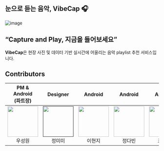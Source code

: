 ## 눈으로 듣는 음악, VibeCap 🎧
![image](https://github.com/Vibecap/Vibecap_Android/assets/68229317/ff639423-b562-4aa1-8352-b2f577954401)

## “Capture and Play, 지금을 들어보세요”
**VibeCap**은 현장 사진 및 데이터 기반 실시간에 어울리는 음악 playlist 추천 서비스입니다.
<br/>

## Contributors
| PM & Android<br/>(파트장) | Designer | Android | Android | Android | Server<br/>(파트장) | Server | Server & Android |
|:----------:|:----------:|:----------:|:----------:|:----------:|:----------:|:----------:|:----------:|
| [<img src="https://avatars.githubusercontent.com/u/101969965?v=4" alt="" style="width:100px;100px;">](https://github.com/Castleone98) <br/><div align="center">우성원</div> | [<img src="https://github.com/Vibecap/.github/assets/68229317/620e99c3-ea58-453b-ab41-c19fe89a60b5" alt="" style="width:100px;100px;">]() <br/><div align="center">정미미</div> | [<img src="https://avatars.githubusercontent.com/u/121852281?v=4" alt="" style="width:100px;100px;">](https://github.com/ehyeong) <br/><div align="center">이현지</div> | [<img src="https://avatars.githubusercontent.com/u/88383179?v=4" alt="" style="width:100px;100px;">](https://github.com/ddddabi) <br/><div align="center">정다빈</div> | [<img src="https://avatars.githubusercontent.com/u/82464990?v=4" alt="" style="width:100px;100px;">](https://github.com/s2hoon) <br/><div align="center">조수훈</div> | [<img src="https://avatars.githubusercontent.com/u/93421326?v=4" alt="" style="width:100px;100px;">](https://github.com/mingeun2154) <br/><div align="center">박민근</div> | [<img src="https://avatars.githubusercontent.com/u/68263533?v=4" alt="" style="width:100px;100px;">](https://github.com/LeeSuhyun58) <br/><div align="center">이수현</div> | [<img src="https://avatars.githubusercontent.com/u/68229317?v=4" alt="" style="width:84px;84px;">](https://github.com/cje172) <br/><div align="center">최지은</div> |
